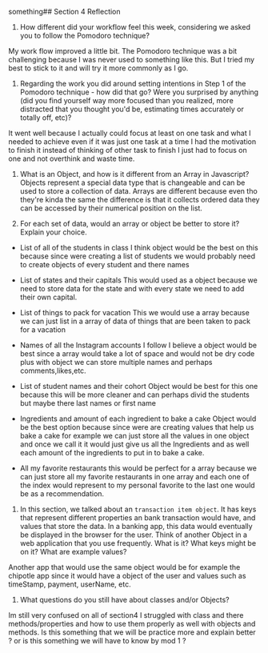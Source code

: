 something## Section 4 Reflection

1. How different did your workflow feel this week, considering we asked you to follow the Pomodoro technique?

My work flow improved a little bit. The Pomodoro technique was a bit challenging
because I was never used to something like this. But I tried my best to stick to it
and will try it more commonly as I go.

1. Regarding the work you did around setting intentions in Step 1 of the Pomodoro technique - how did that go? Were you surprised by anything (did you find yourself way more focused than you realized, more distracted that you thought you'd be, estimating times accurately or totally off, etc)?

It went well because I actually could focus at least on one task and what I needed to achieve even if it was just one task at a time I had the motivation to finish it instead of thinking of other task to finish I just had to focus on one and not overthink and waste time.

1. What is an Object, and how is it different from an Array in Javascript?
Objects represent a special data type that is changeable and can be used to store a collection of data. Arrays are different because even tho they're kinda the same the difference is that it collects ordered data they can be accessed by their numerical position on the list.

1. For each set of data, would an array or object be better to store it? Explain your choice.

  * List of all of the students in class
I think object would be the best on this because since were creating a list of students we would probably need to create objects of every student and there names

  * List of states and their capitals
  This would used as a object because we need to store data for the state and with every state we need to add their own capital.

  * List of things to pack for vacation
  This we would use a array because we can just list in a array of data of things that are been taken to pack for a vacation

  * Names of all the Instagram accounts I follow
I believe a object would be best since a array would take a lot of space and would not be dry code plus with object we can store multiple names and perhaps comments,likes,etc.

  * List of student names and their cohort
  Object would be best for this one because this will be more cleaner and can perhaps divid the students but maybe there last names or first name

  * Ingredients and amount of each ingredient to bake a cake
Object would be the best option because since were are creating values that help us bake a cake for example we can just store all the values in one object and once we call it it would just give us all the Ingredients and as well each amount of the ingredients to put in to bake a cake.

  * All my favorite restaurants
  this would be perfect for a array because we can just store all my favorite restaurants in one array and each one of the index would represent to my personal favorite to the last one would be as a recommendation.

1. In this section, we talked about an `transaction item object`. It has keys that represent different properties an bank transaction would have, and values that store the data. In a banking app, this data would eventually be displayed in the browser for the user. Think of another Object in a web application that you use frequently. What is it? What keys might be on it? What are example values?

Another app that would use the same object would be for example the chipotle app since it would have a object of the user and values such as timeStamp, payment, userName, etc.


1. What questions do you still have about classes and/or Objects?

Im still very confused on all of section4 I struggled with class and there methods/properties and how to use them properly as well with objects and methods. Is this something that we will be practice more and explain better ? or is this something we will have to know by mod 1 ? 
